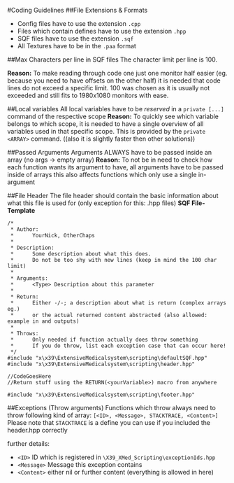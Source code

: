 #Coding Guidelines
##File Extensions & Formats
* Config files have to use the extension `.cpp`
* Files which contain defines have to use the extension `.hpp`
* SQF files have to use the extension `.sqf`
* All Textures have to be in the `.paa` format

##Max Characters per line in SQF files
The character limit per line is 100.

**Reason:**
To make reading through code one just one monitor half easier (eg. because you need to have offsets on the other half) it is needed that code lines do not exceed a specific limit.
100 was chosen as it is usually not exceeded and still fits to 1980x1080 monitors with ease.

##Local variables
All local variables have to be *reserved* in a `private [...]` command of the respective scope
**Reason:** To quickly see which variable belongs to which scope, it is needed to have a single overview of all variables used in that specific scope.
This is provided by the `private <ARRAY>` command. ((also it is slightly faster then other solutions))

##Passed Arguments
Arguments ALWAYS have to be passed inside an array (no args -> empty array)
**Reason:** To not be in need to check how each function wants its argument to have, all arguments have to be passed inside of arrays
this also affects functions which only use a single in-argument

##File Header
The file header should contain the basic information about what this file is used for (only exception for this: .hpp files)
**SQF File-Template**
```
/*
 * Author:
 *      YourNick, OtherChaps
 * 
 * Description:
 *      Some description about what this does.
 *      Do not be too shy with new lines (keep in mind the 100 char limit)
 * 
 * Arguments:
 *      <Type> Description about this parameter
 * 
 * Return:
 *      Either -/-; a description about what is return (complex arrays eg.)
 *      or the actual returned content abstracted (also allowed: example in and outputs)
 *
 * Throws:
 *      Only needed if function actually does throw something
 *      If you do throw, list each exception case that can occur here!
 */
#include "x\x39\ExtensiveMedicalsystem\scripting\defaultSQF.hpp"
#include "x\x39\ExtensiveMedicalsystem\scripting\header.hpp"

//CodeGoesHere
//Return stuff using the RETURN(<yourVariable>) macro from anywhere

#include "x\x39\ExtensiveMedicalsystem\scripting\footer.hpp"

```
##Exceptions (Throw arguments)
Functions which throw always need to throw following kind of array:
`[<ID>, <Message>, STACKTRACE, <Content>]`
Please note that `STACKTRACE` is a define you can use if you included the header.hpp correctly

further details:
* `<ID>` ID which is registered in `\X39_XMed_Scripting\exceptionIds.hpp`
* `<Message>` Message this exception contains
* `<Content>` either nil or further content (everything is allowed in here)